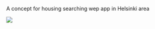 A concept for housing searching wep app in Helsinki area

![](https://raw.githubusercontent.com/vinhnghi223/WEB-LAB/gh-pages/House%20Searching%20App/Screenshot.PNG)
